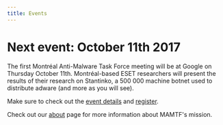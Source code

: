 ```yaml
---
title: Events
---
```


# Next event: October 11th 2017

The first Montréal Anti-Malware Task Force meeting will be at Google on
Thursday October 11th. Montréal-based ESET researchers will present the results
of their research on Stantinko, a 500 000 machine botnet used to distribute
adware (and more as you will see).

Make sure to check out the [event details](/2017/10/05/statinko.html) and
[register](https://www.eventbrite.com/e/montreal-malware-analysis-eset-stantinko-tickets-38285507985).

Check out our [about](/about.html) page for more information about MAMTF's
mission.
